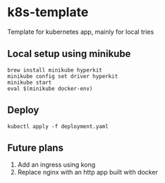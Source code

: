 # k8s-template
Template for kubernetes app, mainly for local tries

## Local setup using minikube
```
brew install minikube hyperkit
minikube config set driver hyperkit
minikube start
eval $(minikube docker-env)
```

## Deploy
```
kubectl apply -f deployment.yaml
```

## Future plans
1. Add an ingress using kong
2. Replace nginx with an http app built with docker

